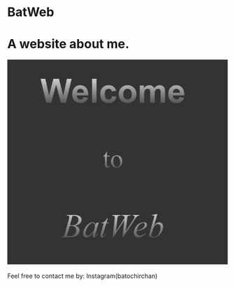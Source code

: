 # BatWeb
# A website about me.

![](BatPNG.png)

Feel free to contact me by: Instagram(batochirchan)
